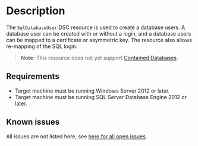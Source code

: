 # Description

The `SqlDatabaseUser` DSC resource is used to create a database users.
A database user can be created with or without a login, and a database
users can be mapped to a certificate or asymmetric key. The resource also
allows re-mapping of the SQL login.

> **Note:** This resource does not yet support [Contained Databases](https://docs.microsoft.com/en-us/sql/relational-databases/databases/contained-databases).

## Requirements

* Target machine must be running Windows Server 2012 or later.
* Target machine must be running SQL Server Database Engine 2012 or later.

## Known issues

All issues are not listed here, see [here for all open issues](https://github.com/dsccommunity/SqlServerDsc/issues?q=is%3Aissue+is%3Aopen+in%3Atitle+SqlDatabaseUser).
